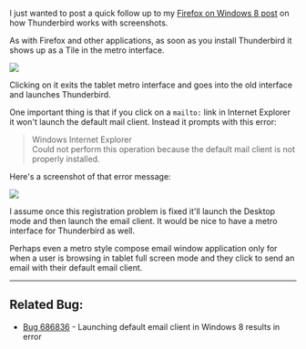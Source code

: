 I just wanted to post a quick follow up to my [Firefox on Windows 8 post][1] on how Thunderbird works with screenshots.

As with Firefox and other applications, as soon as you install Thunderbird it shows up as a Tile in the metro interface.

<img src='/static/img/blogpost_124/thunderbird_1.png'>

Clicking on it exits the tablet metro interface and goes into the old interface and launches Thunderbird.

One important thing is that if you click on a `mailto:` link in Internet Explorer it won't launch the default mail client.  Instead it prompts with this error:

> Windows Internet Explorer  
> Could not perform this operation because the default mail client is not properly installed.

Here's a screenshot of that error message:

<img src='/static/img/blogpost_124/thunderbird_2.png'>

I assume once this registration problem is fixed it'll launch the Desktop mode and then launch the email client.
It would be nice to have a metro interface for Thunderbird as well.

Perhaps even a metro style compose email window application only for when a user is browsing in tablet full screen mode and they click to send an email with their default email client.

---

## Related Bug:

- [Bug 686836][2] - Launching default email client in Windows 8 results in error

[1]: https://brianbondy.com/blog/id/123/windows-8-and-firefox-first-looks

[2]: https://bugzilla.mozilla.org/show_bug.cgi?id=686836
